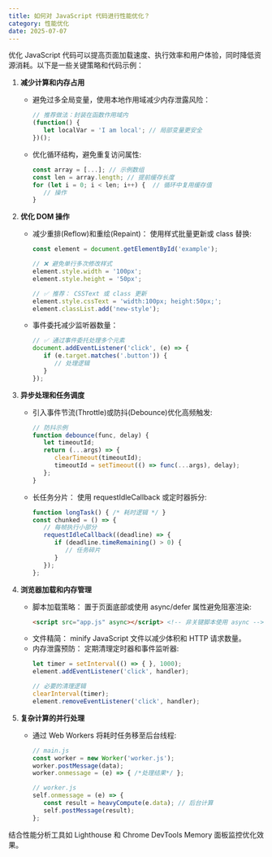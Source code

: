 ```yaml
---
title: 如何对 JavaScript 代码进行性能优化？
category: 性能优化
date: 2025-07-07
---
```

优化 JavaScript 代码可以提高页面加载速度、执行效率和用户体验，同时降低资源消耗。以下是一些关键策略和代码示例：

1. **减少计算和内存占用**
   - 避免过多全局变量，使用本地作用域减少内存泄露风险：
     ```javascript
     // 推荐做法：封装在函数作用域内
     (function() {
        let localVar = 'I am local'; // 局部变量更安全
     })();
     ```
   - 优化循环结构，避免重复访问属性:
     ```javascript
     const array = [...]; // 示例数组
     const len = array.length; // 提前缓存长度
     for (let i = 0; i < len; i++) {  // 循环中复用缓存值
        // 操作
     }
     ```

2. **优化 DOM 操作**
   - 减少重排(Reflow)和重绘(Repaint)： 使用样式批量更新或 class 替换:
     ```javascript
     const element = document.getElementById('example');

     // ❌ 避免单行多次修改样式
     element.style.width = '100px';
     element.style.height = '50px';

     // ✅ 推荐： CSSText 或 class 更新
     element.style.cssText = 'width:100px; height:50px;';
     element.classList.add('new-style');
     ```
   - 事件委托减少监听器数量：
     ```javascript
     // ✅ 通过事件委托处理多个元素
     document.addEventListener('click', (e) => {
        if (e.target.matches('.button')) {
           // 处理逻辑
        }
     });
     ```

3. **异步处理和任务调度**
   - 引入事件节流(Throttle)或防抖(Debounce)优化高频触发:
     ```javascript
     // 防抖示例
     function debounce(func, delay) {
        let timeoutId;
        return (...args) => {
           clearTimeout(timeoutId);
           timeoutId = setTimeout(() => func(...args), delay);
        };
     }
     ```
   - 长任务分片： 使用 requestIdleCallback 或定时器拆分:
     ```javascript
     function longTask() { /* 耗时逻辑 */ }
     const chunked = () => {
        // 每帧执行小部分
        requestIdleCallback((deadline) => {
           if (deadline.timeRemaining() > 0) {
              // 任务碎片
           }
        });
     };
     ```

4. **浏览器加载和内存管理**
   - 脚本加载策略： 置于页面底部或使用 async/defer 属性避免阻塞渲染:
     ```html
     <script src="app.js" async></script> <!-- 非关键脚本使用 async -->
     ```
   - 文件精简： minify JavaScript 文件以减少体积和 HTTP 请求数量。
   - 内存泄露预防： 定期清理定时器和事件监听器:
     ```javascript
     let timer = setInterval(() => { }, 1000);
     element.addEventListener('click', handler);
     
     // 必要的清理逻辑
     clearInterval(timer);
     element.removeEventListener('click', handler);
     ```

5. **复杂计算的并行处理**
   - 通过 Web Workers 将耗时任务移至后台线程:
     ```javascript
     // main.js
     const worker = new Worker('worker.js');
     worker.postMessage(data);
     worker.onmessage = (e) => { /*处理结果*/ };
     
     // worker.js
     self.onmessage = (e) => {
        const result = heavyCompute(e.data); // 后台计算
        self.postMessage(result);
     };
     ```

结合性能分析工具如 Lighthouse 和 Chrome DevTools Memory 面板监控优化效果。
